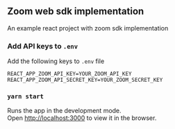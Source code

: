 ## Zoom web sdk implementation

An example react project with zoom sdk implementation

### Add API keys to `.env`

Add the following keys to `.env` file

```
REACT_APP_ZOOM_API_KEY=YOUR_ZOOM_API_KEY
REACT_APP_ZOOM_API_SECRET_KEY=YOUR_ZOOM_SECRET_KEY
```

### `yarn start`

Runs the app in the development mode.<br />
Open [http://localhost:3000](http://localhost:3000) to view it in the browser.
